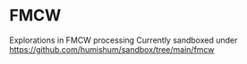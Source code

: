 # FMCW
Explorations in FMCW processing 
Currently sandboxed under https://github.com/humishum/sandbox/tree/main/fmcw
